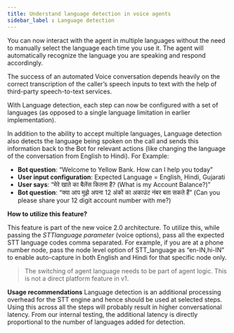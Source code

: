 ```yaml
---
title: Understand language detection in voice agents 
sidebar_label : Language detection
---
```



You can now interact with the agent in multiple languages without the need to manually select the language each time you use it. The agent will automatically recognize the language you are speaking and respond accordingly.

The success of an automated Voice conversation depends heavily on the correct transcription of the caller’s speech inputs to text with the help of third-party speech-to-text services.

With Language detection, each step can now be configured with a set of languages (as opposed to a single language limitation in earlier implementation).

In addition to the ability to accept multiple languages, Language detection also detects the language being spoken on the call and sends this information back to the Bot for relevant actions (like changing the language of the conversation from English to Hindi). For Example:
* **Bot question**: “Welcome to Yellow Bank. How can I help you today”
* **User input configuration**: Expected Language = English, Hindi, Gujarati
* **User says**: “मेरे खाते का बैलेंस कितना है? (What is my Account Balance?)”
* **Bot question**: “क्या आप मुझे अपना 12 अंकों का अकाउंट नंबर बता सकते हैं” (Can you please share your 12 digit account number with me?)


**How to utilize this feature?** 

This feature is part of the new voice 2.0 architecture. To utilize this, while passing the *STTlanguage parameter* (voice options), pass all the expected STT language codes comma separated. For example, if you are at a phone number node, pass the node level option of STT_language as “en-IN,hi-IN” to enable auto-capture in both English and Hindi for that specific node only.

> The switching of agent language needs to be part of agent logic. This is not a direct platform feature in v1.

**Usage recommendations**
Language detection is an additional processing overhead for the STT engine and hence should be used at selected steps. Using this across all the steps will probably result in higher conversational latency. From our internal testing, the additional latency is directly proportional to the number of languages added for detection.
